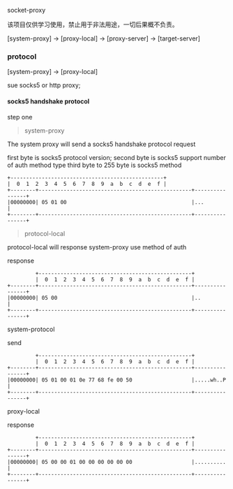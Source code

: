 socket-proxy

该项目仅供学习使用，禁止用于非法用途，一切后果概不负责。


[system-proxy] -> [proxy-local] -> [proxy-server] -> [target-server]

### protocol
[system-proxy] -> [proxy-local]

sue socks5 or http proxy;

#### socks5 handshake protocol

step one

> system-proxy

The system proxy will send a socks5 handshake protocol request

first byte is socks5 protocol version;
second byte is socks5 support number of auth method type
third byte to 255 byte is socks5 method
```
+-------------------------------------------------+
|  0  1  2  3  4  5  6  7  8  9  a  b  c  d  e  f |
+--------+-------------------------------------------------+----------------+
|00000000| 05 01 00                                        |...             |
+--------+-------------------------------------------------+----------------+
```

> protocol-local

protocol-local will response system-proxy use method of auth

response

```
         +-------------------------------------------------+
         |  0  1  2  3  4  5  6  7  8  9  a  b  c  d  e  f |
+--------+-------------------------------------------------+----------------+
|00000000| 05 00                                           |..              |
+--------+-------------------------------------------------+----------------+
```

system-protocol

send 

```
         +-------------------------------------------------+
         |  0  1  2  3  4  5  6  7  8  9  a  b  c  d  e  f |
+--------+-------------------------------------------------+----------------+
|00000000| 05 01 00 01 0e 77 68 fe 00 50                   |.....wh..P      |
+--------+-------------------------------------------------+----------------+
```

proxy-local

response

```
         +-------------------------------------------------+
         |  0  1  2  3  4  5  6  7  8  9  a  b  c  d  e  f |
+--------+-------------------------------------------------+----------------+
|00000000| 05 00 00 01 00 00 00 00 00 00                   |..........      |
+--------+-------------------------------------------------+----------------+
```

